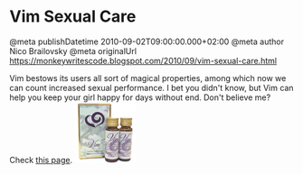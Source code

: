 # Vim Sexual Care

@meta publishDatetime 2010-09-02T09:00:00.000+02:00
@meta author Nico Brailovsky
@meta originalUrl https://monkeywritescode.blogspot.com/2010/09/vim-sexual-care.html

Vim bestows its users all sort of magical properties, among which now we can count increased sexual performance. I bet you didn't know, but Vim can help you keep your girl happy for days without end. Don't believe me? Check [this page](md_blog/youfoundadeadlink.md).
![](/blog_img/vitasprings_2120_714414771.jpeg)

